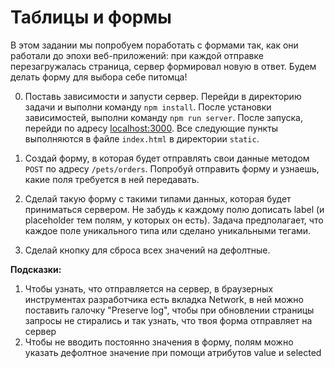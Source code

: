# Таблицы и формы

В этом задании мы попробуем поработать с формами так, как они работали до эпохи веб-приложений: 
при каждой отправке перезагружалась страница, сервер формировал новую в ответ.
Будем делать форму для выбора себе питомца!

0. Поставь зависимости и запусти сервер. Перейди в директорию задачи и выполни команду `npm install`.
После установки зависимостей, выполни команду `npm run server`. После запуска, перейди по адресу
 [localhost:3000](http://localhost:3000). Все следующие пункты выполняются в файле `index.html` в директории `static`.

1. Создай форму, в которая будет отправлять свои данные методом `POST` по адресу `/pets/orders`. 
Попробуй отправить форму и узнаешь, какие поля требуется в ней передавать. 

2. Сделай такую форму с такими типами данных, которая будет приниматься сервером. Не забудь к каждому полю дописать label (и placeholder тем полям, у которых он есть). Задача предполагает, что каждое поле уникального типа или сделано уникальными тегами.

3. Сделай кнопку для сброса всех значений на дефолтные. 


__Подсказки:__
1. Чтобы узнать, что отправляется на сервер, в браузерных инструментах разработчика есть вкладка Network, в ней можно поставить галочку "Preserve log", чтобы при обновлении страницы запросы не стирались и так узнать, что твоя форма отправляет на сервер
2. Чтобы не вводить постоянно значения в форму, полям можно указать дефолтное значение при помощи атрибутов value
 и selected